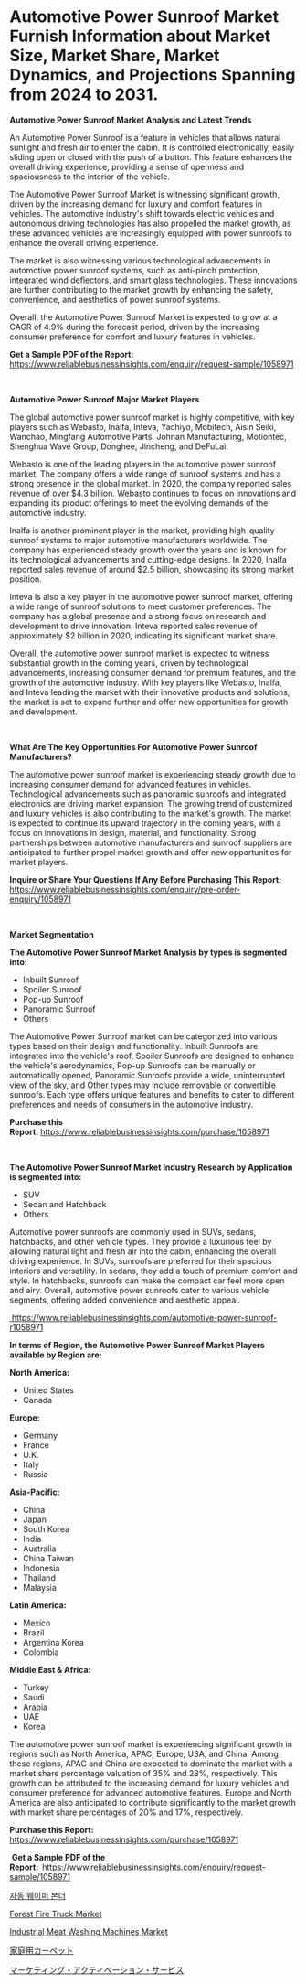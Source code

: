 <p><h1>Automotive Power Sunroof Market Furnish Information about Market Size, Market Share, Market Dynamics, and Projections Spanning from 2024 to 2031.</h1></p><p><strong>Automotive Power Sunroof Market Analysis and Latest Trends</strong></p>
<p><p>An Automotive Power Sunroof is a feature in vehicles that allows natural sunlight and fresh air to enter the cabin. It is controlled electronically, easily sliding open or closed with the push of a button. This feature enhances the overall driving experience, providing a sense of openness and spaciousness to the interior of the vehicle.</p><p>The Automotive Power Sunroof Market is witnessing significant growth, driven by the increasing demand for luxury and comfort features in vehicles. The automotive industry's shift towards electric vehicles and autonomous driving technologies has also propelled the market growth, as these advanced vehicles are increasingly equipped with power sunroofs to enhance the overall driving experience.</p><p>The market is also witnessing various technological advancements in automotive power sunroof systems, such as anti-pinch protection, integrated wind deflectors, and smart glass technologies. These innovations are further contributing to the market growth by enhancing the safety, convenience, and aesthetics of power sunroof systems.</p><p>Overall, the Automotive Power Sunroof Market is expected to grow at a CAGR of 4.9% during the forecast period, driven by the increasing consumer preference for comfort and luxury features in vehicles.</p></p>
<p><strong>Get a Sample PDF of the Report:&nbsp;</strong> <a href="https://www.reliablebusinessinsights.com/enquiry/request-sample/1058971">https://www.reliablebusinessinsights.com/enquiry/request-sample/1058971</a></p>
<p>&nbsp;</p>
<p><strong>Automotive Power Sunroof Major Market Players</strong></p>
<p><p>The global automotive power sunroof market is highly competitive, with key players such as Webasto, Inalfa, Inteva, Yachiyo, Mobitech, Aisin Seiki, Wanchao, Mingfang Automotive Parts, Johnan Manufacturing, Motiontec, Shenghua Wave Group, Donghee, Jincheng, and DeFuLai. </p><p>Webasto is one of the leading players in the automotive power sunroof market. The company offers a wide range of sunroof systems and has a strong presence in the global market. In 2020, the company reported sales revenue of over $4.3 billion. Webasto continues to focus on innovations and expanding its product offerings to meet the evolving demands of the automotive industry.</p><p>Inalfa is another prominent player in the market, providing high-quality sunroof systems to major automotive manufacturers worldwide. The company has experienced steady growth over the years and is known for its technological advancements and cutting-edge designs. In 2020, Inalfa reported sales revenue of around $2.5 billion, showcasing its strong market position.</p><p>Inteva is also a key player in the automotive power sunroof market, offering a wide range of sunroof solutions to meet customer preferences. The company has a global presence and a strong focus on research and development to drive innovation. Inteva reported sales revenue of approximately $2 billion in 2020, indicating its significant market share.</p><p>Overall, the automotive power sunroof market is expected to witness substantial growth in the coming years, driven by technological advancements, increasing consumer demand for premium features, and the growth of the automotive industry. With key players like Webasto, Inalfa, and Inteva leading the market with their innovative products and solutions, the market is set to expand further and offer new opportunities for growth and development.</p></p>
<p>&nbsp;</p>
<p><strong>What Are The Key Opportunities For Automotive Power Sunroof Manufacturers?</strong></p>
<p><p>The automotive power sunroof market is experiencing steady growth due to increasing consumer demand for advanced features in vehicles. Technological advancements such as panoramic sunroofs and integrated electronics are driving market expansion. The growing trend of customized and luxury vehicles is also contributing to the market's growth. The market is expected to continue its upward trajectory in the coming years, with a focus on innovations in design, material, and functionality. Strong partnerships between automotive manufacturers and sunroof suppliers are anticipated to further propel market growth and offer new opportunities for market players.</p></p>
<p><strong>Inquire or Share Your Questions If Any Before Purchasing This Report:</strong> <a href="https://www.reliablebusinessinsights.com/enquiry/pre-order-enquiry/1058971">https://www.reliablebusinessinsights.com/enquiry/pre-order-enquiry/1058971</a></p>
<p>&nbsp;</p>
<p><strong>Market Segmentation</strong></p>
<p><strong>The Automotive Power Sunroof Market Analysis by types is segmented into:</strong></p>
<p><ul><li>Inbuilt Sunroof</li><li>Spoiler Sunroof</li><li>Pop-up Sunroof</li><li>Panoramic Sunroof</li><li>Others</li></ul></p>
<p><p>The Automotive Power Sunroof market can be categorized into various types based on their design and functionality. Inbuilt Sunroofs are integrated into the vehicle's roof, Spoiler Sunroofs are designed to enhance the vehicle's aerodynamics, Pop-up Sunroofs can be manually or automatically opened, Panoramic Sunroofs provide a wide, uninterrupted view of the sky, and Other types may include removable or convertible sunroofs. Each type offers unique features and benefits to cater to different preferences and needs of consumers in the automotive industry.</p></p>
<p><strong>Purchase this Report:&nbsp;</strong><a href="https://www.reliablebusinessinsights.com/purchase/1058971">https://www.reliablebusinessinsights.com/purchase/1058971</a></p>
<p>&nbsp;</p>
<p><strong>The Automotive Power Sunroof Market Industry Research by Application is segmented into:</strong></p>
<p><ul><li>SUV</li><li>Sedan and Hatchback</li><li>Others</li></ul></p>
<p><p>Automotive power sunroofs are commonly used in SUVs, sedans, hatchbacks, and other vehicle types. They provide a luxurious feel by allowing natural light and fresh air into the cabin, enhancing the overall driving experience. In SUVs, sunroofs are preferred for their spacious interiors and versatility. In sedans, they add a touch of premium comfort and style. In hatchbacks, sunroofs can make the compact car feel more open and airy. Overall, automotive power sunroofs cater to various vehicle segments, offering added convenience and aesthetic appeal.</p></p>
<p><a href="https://www.reliablebusinessinsights.com/automotive-power-sunroof-r1058971">&nbsp;https://www.reliablebusinessinsights.com/automotive-power-sunroof-r1058971</a></p>
<p><strong>In terms of Region, the Automotive Power Sunroof Market Players available by Region are:</strong></p>
<p>
    <p> <strong> North America: </strong>
        <ul>
            <li>United States</li>
            <li>Canada</li>
        </ul>
        </p> 
    <p> <strong> Europe: </strong>
        <ul>
            <li>Germany</li>
            <li>France</li>
            <li>U.K.</li>
            <li>Italy</li>
            <li>Russia</li>
        </ul>
        </p> 
    <p> <strong> Asia-Pacific: </strong>
        <ul>
            <li>China</li>
            <li>Japan</li>
            <li>South Korea</li>
            <li>India</li>
            <li>Australia</li>
            <li>China Taiwan</li>
            <li>Indonesia</li>
            <li>Thailand</li>
            <li>Malaysia</li>
        </ul>
        </p> 
    <p> <strong> Latin America: </strong>
        <ul>
            <li>Mexico</li>
            <li>Brazil</li>
            <li>Argentina Korea</li>
            <li>Colombia</li>
        </ul>
        </p> 
    <p> <strong> Middle East & Africa: </strong>
        <ul>
            <li>Turkey</li>
            <li>Saudi</li>
            <li>Arabia</li>
            <li>UAE</li>
            <li>Korea</li>
        </ul>
    </p>
    </p>
<p><p>The automotive power sunroof market is experiencing significant growth in regions such as North America, APAC, Europe, USA, and China. Among these regions, APAC and China are expected to dominate the market with a market share percentage valuation of 35% and 28%, respectively. This growth can be attributed to the increasing demand for luxury vehicles and consumer preference for advanced automotive features. Europe and North America are also anticipated to contribute significantly to the market growth with market share percentages of 20% and 17%, respectively.</p></p>
<p><strong>Purchase this Report: </strong><a href="https://www.reliablebusinessinsights.com/purchase/1058971">https://www.reliablebusinessinsights.com/purchase/1058971</a></p>
<p>&nbsp;<strong>Get a Sample PDF of the Report:&nbsp;&nbsp;</strong><a href="https://www.reliablebusinessinsights.com/enquiry/request-sample/1058971">https://www.reliablebusinessinsights.com/enquiry/request-sample/1058971</a></p>
<p><strong></strong></p>
<p><p><a href="https://github.com/joannescott9078/Market-Research-Report-List-1/blob/main/9931408113236.md">자동 웨이퍼 본더</a></p><p><a href="https://github.com/ockatxef85/Market-Research-Report-List-1/blob/main/forest-fire-truck-market.md">Forest Fire Truck Market</a></p><p><a href="https://github.com/msbsaifansami/Market-Research-Report-List-1/blob/main/industrial-meat-washing-machines-market.md">Industrial Meat Washing Machines Market</a></p><p><a href="https://medium.com/@ofpaqrof92/2024%E5%B9%B4%E3%81%8B%E3%82%892031%E5%B9%B4%E3%81%BE%E3%81%A7%E3%81%AE%E6%9C%9F%E9%96%93%E3%81%AB-%E5%AE%B6%E5%BA%AD%E7%94%A8%E3%82%AB%E3%83%BC%E3%83%9A%E3%83%83%E3%83%88%E3%81%AE%E5%B8%82%E5%A0%B4%E5%8B%95%E5%90%91%E3%81%A8%E6%88%90%E9%95%B7%E8%A6%81%E5%9B%A0%E3%82%92%E5%88%86%E6%9E%90%E3%81%97-%E4%BA%88%E6%B8%AC%E3%81%97%E3%81%BE%E3%81%99-8286af4e08f9">家庭用カーペット</a></p><p><a href="https://github.com/CarlieShields/Market-Research-Report-List-1/blob/main/9806556121259.md">マーケティング・アクティベーション・サービス</a></p></p>
